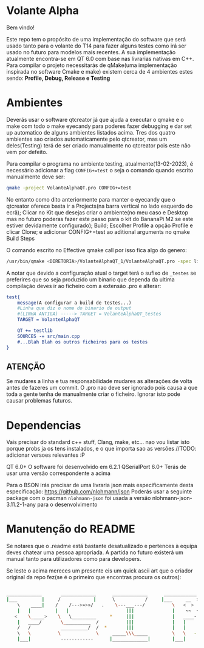 # Volante Alpha

Bem vindo!

Este repo tem o propósito de uma implementação do software que será usado tanto para o volante do  T14 para fazer alguns testes como irá ser usado no futuro para modelos mais recentes. A sua implementação atualmente encontra-se em QT 6.0 com base nas livrarias nativas em C++. Para compilar o projeto necessitarás de qMake(uma implementação inspirada no software Cmake e make) existem cerca de 4 ambientes estes sendo: **Profile, Debug, Release e Testing**

# Ambientes

Deverás usar o software qtcreator já que ajuda a executar o qmake e o make com todo o make eyecandy para poderes fazer debugging e dar set up automatico de alguns ambientes listados acima. Tres dos quatro ambientes sao criados automaticamente pelo qtcreator, mas um deles(Testing) terá de ser criado manualmente no qtcreator pois este não vem por defeito.

Para compilar o programa no ambiente testing, atualmente(13-02-2023), é necessário adicionar a flag `CONFIG+=test` o seja o comando quando escrito manualmente deve ser:

```bash
qmake -project VolanteAlphaQT.pro CONFIG+=test
```

No entanto como dito anteriormente para manter o eyecandy que o qtcreator oferece basta ir a Projects(na barra vertical no lado esquerdo do ecrã); Clicar no Kit que desejas criar o ambiente(no meu caso e Desktop mas no futuro poderas fazer este passo para o kit do BananaPi M2 se este estiver devidamente configurado); Build; Escolher Profile a opção Profile e clicar Clone; e adicionar CONFIG+=test ao aditional arguments no qmake Build Steps

O comando escrito no Effective qmake call por isso fica algo do genero:

```bash
/usr/bin/qmake <DIRETORIA>/VolanteAlphaQT_1/VolanteAlphaQT.pro -spec linux-g++ CONFIG+=qml_debug CONFIG+=qtquickcompiler CONFIG+=force_debug_info CONFIG+=separate_debug_info CONFIG+=test && /usr/bin/make qmake_all
```

A notar que devido a configuração atual o target terá o sufixo de ``_testes`` se preferires que so seja produzido um binario que dependa da ultima compilação deves ir ao ficheiro com a extensão .pro e alterar:

```cmake
test{
    message(A configurar a build de testes...)
    #Linha que diz o nome do binario de output
    #(LINHA ANTIGA) -----> TARGET = VolanteAlphaQT_testes
    TARGET = VolanteAlphaQT

    QT += testlib
    SOURCES -= src/main.cpp
    #...Blah Blah os outros ficheiros para os testes
}

```

ATENÇÃO
---------

Se mudares a linha e tua responsabilidade mudares as alterações de volta antes de fazeres um commit. O .pro nao deve ser ignorado pois causa a que toda a gente tenha de manualmente criar o ficheiro. Ignorar isto pode causar problemas futuros.

# Dependencias

Vais precisar do standard c++ stuff, Clang, make, etc... nao vou listar isto porque probs ja os tens instalados, e o que importa sao as versões //TODO: adicionar versoes relevantes :P

QT 6.0+
O software foi desenvolvido em 6.2.1
QSerialPort 6.0+
Terás de usar uma versão correspondente a acima

Para o BSON irás precisar de uma livraria json mais especificamente desta especificação:
https://github.com/nlohmann/json
Poderás usar a seguinte package com o pacman ``nlohmann-json`` foi usada a versão nlohmann-json-3.11.2-1-any para o desenvolvimento

# Manutenção do README

Se notares que o .readme está bastante desatualizado e pertences à equipa deves chatear uma pessoa apropriada. A partida no futuro existerá um manual tanto para utilizadores como para developers.

Se leste o acima mereces um presente eis um quick ascii art que o criador original da repo fez(se é o primeiro que encontras procura os outros):

```sh

_____________       _____________      _____________      ____________      ____
|___         |     /  	        |      \           /     |___     __  >     \   \ 
    \    ____|    /    /--->»>»/   .    \---___---/          \   <  >  º    |    \
    |   |         |   |                     |||              |    ~~  +     |    ~
   <    \_____>    \   \_________     *     |||              |   ____-      |   |
    |	____/       \__________  /          |||              |   |      *   |   |
    /   /           __________/  /  *       |||              |   |          |   |_____
    \   \          \             \     _____\\\_____         \   \   -   ___|         |
    |___|           ------------      |_____________|        |___|       |____________|
```
